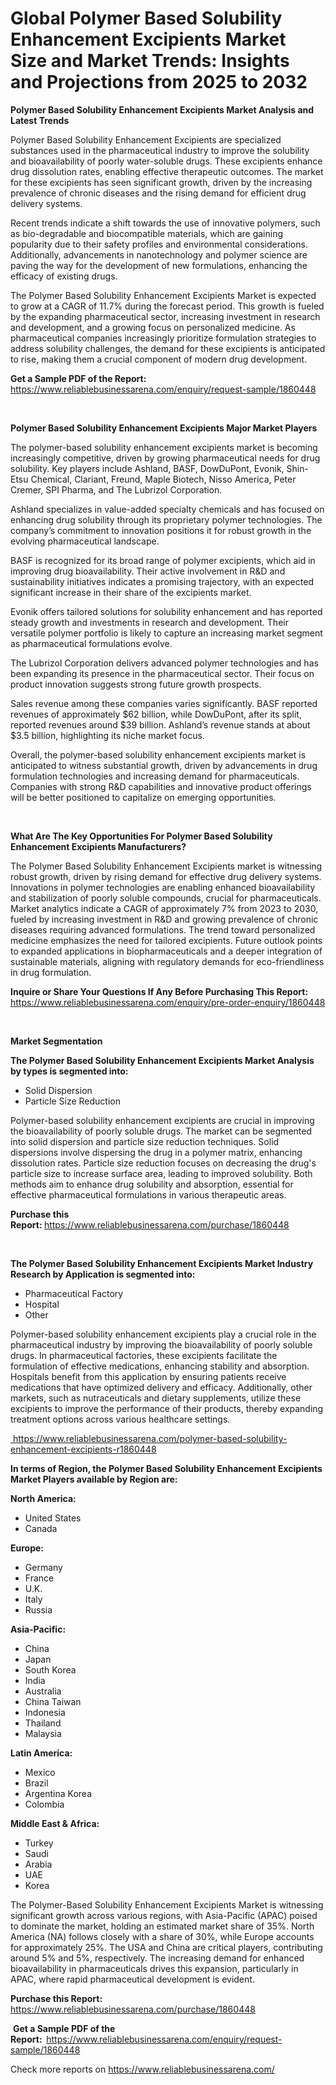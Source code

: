 <p><h1>Global Polymer Based Solubility Enhancement Excipients Market Size and Market Trends: Insights and Projections from 2025 to 2032</h1></p><p><strong>Polymer Based Solubility Enhancement Excipients Market Analysis and Latest Trends</strong></p>
<p><p>Polymer Based Solubility Enhancement Excipients are specialized substances used in the pharmaceutical industry to improve the solubility and bioavailability of poorly water-soluble drugs. These excipients enhance drug dissolution rates, enabling effective therapeutic outcomes. The market for these excipients has seen significant growth, driven by the increasing prevalence of chronic diseases and the rising demand for efficient drug delivery systems.</p><p>Recent trends indicate a shift towards the use of innovative polymers, such as bio-degradable and biocompatible materials, which are gaining popularity due to their safety profiles and environmental considerations. Additionally, advancements in nanotechnology and polymer science are paving the way for the development of new formulations, enhancing the efficacy of existing drugs.</p><p>The Polymer Based Solubility Enhancement Excipients Market is expected to grow at a CAGR of 11.7% during the forecast period. This growth is fueled by the expanding pharmaceutical sector, increasing investment in research and development, and a growing focus on personalized medicine. As pharmaceutical companies increasingly prioritize formulation strategies to address solubility challenges, the demand for these excipients is anticipated to rise, making them a crucial component of modern drug development.</p></p>
<p><strong>Get a Sample PDF of the Report:&nbsp;</strong> <a href="https://www.reliablebusinessarena.com/enquiry/request-sample/1860448?utm_campaign=3272&utm_medium=2&utm_source=Github&utm_content=ia&utm_term=31032025&utm_id=polymer-based-solubility-enhancement-excipients">https://www.reliablebusinessarena.com/enquiry/request-sample/1860448</a></p>
<p>&nbsp;</p>
<p><strong>Polymer Based Solubility Enhancement Excipients Major Market Players</strong></p>
<p><p>The polymer-based solubility enhancement excipients market is becoming increasingly competitive, driven by growing pharmaceutical needs for drug solubility. Key players include Ashland, BASF, DowDuPont, Evonik, Shin-Etsu Chemical, Clariant, Freund, Maple Biotech, Nisso America, Peter Cremer, SPI Pharma, and The Lubrizol Corporation.</p><p>Ashland specializes in value-added specialty chemicals and has focused on enhancing drug solubility through its proprietary polymer technologies. The company’s commitment to innovation positions it for robust growth in the evolving pharmaceutical landscape.</p><p>BASF is recognized for its broad range of polymer excipients, which aid in improving drug bioavailability. Their active involvement in R&D and sustainability initiatives indicates a promising trajectory, with an expected significant increase in their share of the excipients market.</p><p>Evonik offers tailored solutions for solubility enhancement and has reported steady growth and investments in research and development. Their versatile polymer portfolio is likely to capture an increasing market segment as pharmaceutical formulations evolve.</p><p>The Lubrizol Corporation delivers advanced polymer technologies and has been expanding its presence in the pharmaceutical sector. Their focus on product innovation suggests strong future growth prospects.</p><p>Sales revenue among these companies varies significantly. BASF reported revenues of approximately $62 billion, while DowDuPont, after its split, reported revenues around $39 billion. Ashland’s revenue stands at about $3.5 billion, highlighting its niche market focus.</p><p>Overall, the polymer-based solubility enhancement excipients market is anticipated to witness substantial growth, driven by advancements in drug formulation technologies and increasing demand for pharmaceuticals. Companies with strong R&D capabilities and innovative product offerings will be better positioned to capitalize on emerging opportunities.</p></p>
<p>&nbsp;</p>
<p><strong>What Are The Key Opportunities For Polymer Based Solubility Enhancement Excipients Manufacturers?</strong></p>
<p><p>The Polymer Based Solubility Enhancement Excipients market is witnessing robust growth, driven by rising demand for effective drug delivery systems. Innovations in polymer technologies are enabling enhanced bioavailability and stabilization of poorly soluble compounds, crucial for pharmaceuticals. Market analytics indicate a CAGR of approximately 7% from 2023 to 2030, fueled by increasing investment in R&D and growing prevalence of chronic diseases requiring advanced formulations. The trend toward personalized medicine emphasizes the need for tailored excipients. Future outlook points to expanded applications in biopharmaceuticals and a deeper integration of sustainable materials, aligning with regulatory demands for eco-friendliness in drug formulation.</p></p>
<p><strong>Inquire or Share Your Questions If Any Before Purchasing This Report:</strong> <a href="https://www.reliablebusinessarena.com/enquiry/pre-order-enquiry/1860448?utm_campaign=3272&utm_medium=2&utm_source=Github&utm_content=ia&utm_term=31032025&utm_id=polymer-based-solubility-enhancement-excipients">https://www.reliablebusinessarena.com/enquiry/pre-order-enquiry/1860448</a></p>
<p>&nbsp;</p>
<p><strong>Market Segmentation</strong></p>
<p><strong>The Polymer Based Solubility Enhancement Excipients Market Analysis by types is segmented into:</strong></p>
<p><ul><li>Solid Dispersion</li><li>Particle Size Reduction</li></ul></p>
<p><p>Polymer-based solubility enhancement excipients are crucial in improving the bioavailability of poorly soluble drugs. The market can be segmented into solid dispersion and particle size reduction techniques. Solid dispersions involve dispersing the drug in a polymer matrix, enhancing dissolution rates. Particle size reduction focuses on decreasing the drug's particle size to increase surface area, leading to improved solubility. Both methods aim to enhance drug solubility and absorption, essential for effective pharmaceutical formulations in various therapeutic areas.</p></p>
<p><strong>Purchase this Report:&nbsp;</strong><a href="https://www.reliablebusinessarena.com/purchase/1860448?utm_campaign=3272&utm_medium=2&utm_source=Github&utm_content=ia&utm_term=31032025&utm_id=polymer-based-solubility-enhancement-excipients">https://www.reliablebusinessarena.com/purchase/1860448</a></p>
<p>&nbsp;</p>
<p><strong>The Polymer Based Solubility Enhancement Excipients Market Industry Research by Application is segmented into:</strong></p>
<p><ul><li>Pharmaceutical Factory</li><li>Hospital</li><li>Other</li></ul></p>
<p><p>Polymer-based solubility enhancement excipients play a crucial role in the pharmaceutical industry by improving the bioavailability of poorly soluble drugs. In pharmaceutical factories, these excipients facilitate the formulation of effective medications, enhancing stability and absorption. Hospitals benefit from this application by ensuring patients receive medications that have optimized delivery and efficacy. Additionally, other markets, such as nutraceuticals and dietary supplements, utilize these excipients to improve the performance of their products, thereby expanding treatment options across various healthcare settings.</p></p>
<p><a href="https://www.reliablebusinessarena.com/polymer-based-solubility-enhancement-excipients-r1860448?utm_campaign=3272&utm_medium=2&utm_source=Github&utm_content=ia&utm_term=31032025&utm_id=polymer-based-solubility-enhancement-excipients">&nbsp;https://www.reliablebusinessarena.com/polymer-based-solubility-enhancement-excipients-r1860448</a></p>
<p><strong>In terms of Region, the Polymer Based Solubility Enhancement Excipients Market Players available by Region are:</strong></p>
<p>
    <p> <strong> North America: </strong>
        <ul>
            <li>United States</li>
            <li>Canada</li>
        </ul>
        </p> 
    <p> <strong> Europe: </strong>
        <ul>
            <li>Germany</li>
            <li>France</li>
            <li>U.K.</li>
            <li>Italy</li>
            <li>Russia</li>
        </ul>
        </p> 
    <p> <strong> Asia-Pacific: </strong>
        <ul>
            <li>China</li>
            <li>Japan</li>
            <li>South Korea</li>
            <li>India</li>
            <li>Australia</li>
            <li>China Taiwan</li>
            <li>Indonesia</li>
            <li>Thailand</li>
            <li>Malaysia</li>
        </ul>
        </p> 
    <p> <strong> Latin America: </strong>
        <ul>
            <li>Mexico</li>
            <li>Brazil</li>
            <li>Argentina Korea</li>
            <li>Colombia</li>
        </ul>
        </p> 
    <p> <strong> Middle East & Africa: </strong>
        <ul>
            <li>Turkey</li>
            <li>Saudi</li>
            <li>Arabia</li>
            <li>UAE</li>
            <li>Korea</li>
        </ul>
    </p>
    </p>
<p><p>The Polymer-Based Solubility Enhancement Excipients Market is witnessing significant growth across various regions, with Asia-Pacific (APAC) poised to dominate the market, holding an estimated market share of 35%. North America (NA) follows closely with a share of 30%, while Europe accounts for approximately 25%. The USA and China are critical players, contributing around 5% and 5%, respectively. The increasing demand for enhanced bioavailability in pharmaceuticals drives this expansion, particularly in APAC, where rapid pharmaceutical development is evident.</p></p>
<p><strong>Purchase this Report: </strong><a href="https://www.reliablebusinessarena.com/purchase/1860448?utm_campaign=3272&utm_medium=2&utm_source=Github&utm_content=ia&utm_term=31032025&utm_id=polymer-based-solubility-enhancement-excipients">https://www.reliablebusinessarena.com/purchase/1860448</a></p>
<p>&nbsp;<strong>Get a Sample PDF of the Report:&nbsp;&nbsp;</strong><a href="https://www.reliablebusinessarena.com/enquiry/request-sample/1860448?utm_campaign=3272&utm_medium=2&utm_source=Github&utm_content=ia&utm_term=31032025&utm_id=polymer-based-solubility-enhancement-excipients">https://www.reliablebusinessarena.com/enquiry/request-sample/1860448</a></p>
<p><strong></strong></p>
<p>Check more reports on <a href="https://www.reliablebusinessarena.com/?utm_campaign=3272&utm_medium=2&utm_source=Github&utm_content=ia&utm_term=31032025&utm_id=polymer-based-solubility-enhancement-excipients">https://www.reliablebusinessarena.com/</a></p>